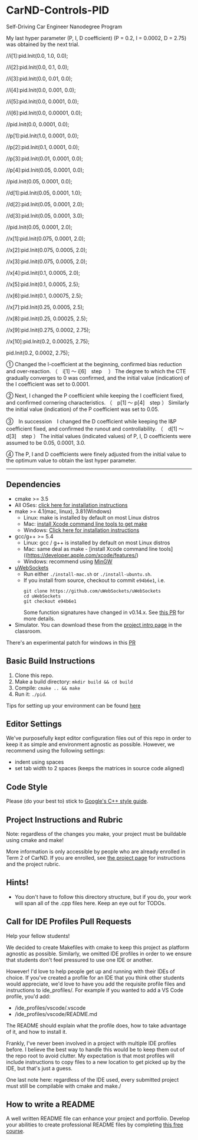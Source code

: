 # CarND-Controls-PID
Self-Driving Car Engineer Nanodegree Program

My last hyper parameter (P, I, D coefficient) (P = 0.2, I = 0.0002, D = 2.75) was obtained by the next trial.

  //i[1]:pid.Init(0.0, 1.0,  0.0);
  
  //i[2]:pid.Init(0.0, 0.1,  0.0);
  
  //i[3]:pid.Init(0.0, 0.01,  0.0);
  
  //i[4]:pid.Init(0.0, 0.001,  0.0);
  
  //i[5]:pid.Init(0.0, 0.0001,  0.0);
 
  //i[6]:pid.Init(0.0, 0.00001,  0.0);
 
  //pid.Init(0.0, 0.0001,  0.0);

  //p[1]:pid.Init(1.0, 0.0001,  0.0);
 
  //p[2]:pid.Init(0.1, 0.0001,  0.0);
 
  //p[3]:pid.Init(0.01, 0.0001,  0.0);

  //p[4]:pid.Init(0.05, 0.0001,  0.0);

  //pid.Init(0.05, 0.0001,  0.0);

  //d[1]:pid.Init(0.05, 0.0001,  1.0);
  
  //d[2]:pid.Init(0.05, 0.0001,  2.0);
  
  //d[3]:pid.Init(0.05, 0.0001,  3.0);
  
  //pid.Init(0.05, 0.0001,  2.0);
  
  //x[1]:pid.Init(0.075, 0.0001,  2.0);
  
  //x[2]:pid.Init(0.075, 0.0005,  2.0);
  
  //x[3]:pid.Init(0.075, 0.0005,  2.0);
  
  //x[4]:pid.Init(0.1, 0.0005,  2.0);
  
  //x[5]:pid.Init(0.1, 0.0005,  2.5);
  
  //x[6]:pid.Init(0.1, 0.00075,  2.5);
  
  //x[7]:pid.Init(0.25, 0.0005,  2.5);
  
  //x[8]:pid.Init(0.25, 0.00025,  2.5);
  
  //x[9]:pid.Init(0.275, 0.0002,  2.75);

  //x[10]:pid.Init(0.2, 0.00025,  2.75);
    
  pid.Init(0.2, 0.0002,  2.75);
  
① Changed the I-coefficient at the beginning, confirmed bias reduction and over-reaction.
 （　i[1] ～ i[6]　step　 ） 
 The degree to which the CTE gradually converges to 0 was confirmed, and the initial value (indication) of the I coefficient was set to 0.0001.
 
② Next, I changed the P coefficient while keeping the I coefficient fixed, and confirmed cornering characteristics.
  （　p[1] ～ p[4]　step ） 
 Similarly the initial value (indication) of the P coefficient was set to 0.05.
 
③　In succession　I changed the D coefficient while keeping the I&P coefficient fixed, and confirmed the runout and controllability.
  （　d[1] ～ d[3]　step ）
  The initial values (indicated values) of P, I, D coefficients were assumed to be 0.05, 0.0001, 3.0.

④ The P, I and D coefficients were finely adjusted from the initial value to the optimum value to obtain the last hyper parameter.

 
 
---

## Dependencies

* cmake >= 3.5
 * All OSes: [click here for installation instructions](https://cmake.org/install/)
* make >= 4.1(mac, linux), 3.81(Windows)
  * Linux: make is installed by default on most Linux distros
  * Mac: [install Xcode command line tools to get make](https://developer.apple.com/xcode/features/)
  * Windows: [Click here for installation instructions](http://gnuwin32.sourceforge.net/packages/make.htm)
* gcc/g++ >= 5.4
  * Linux: gcc / g++ is installed by default on most Linux distros
  * Mac: same deal as make - [install Xcode command line tools]((https://developer.apple.com/xcode/features/)
  * Windows: recommend using [MinGW](http://www.mingw.org/)
* [uWebSockets](https://github.com/uWebSockets/uWebSockets)
  * Run either `./install-mac.sh` or `./install-ubuntu.sh`.
  * If you install from source, checkout to commit `e94b6e1`, i.e.
    ```
    git clone https://github.com/uWebSockets/uWebSockets 
    cd uWebSockets
    git checkout e94b6e1
    ```
    Some function signatures have changed in v0.14.x. See [this PR](https://github.com/udacity/CarND-MPC-Project/pull/3) for more details.
* Simulator. You can download these from the [project intro page](https://github.com/udacity/self-driving-car-sim/releases) in the classroom.

There's an experimental patch for windows in this [PR](https://github.com/udacity/CarND-PID-Control-Project/pull/3)

## Basic Build Instructions

1. Clone this repo.
2. Make a build directory: `mkdir build && cd build`
3. Compile: `cmake .. && make`
4. Run it: `./pid`. 

Tips for setting up your environment can be found [here](https://classroom.udacity.com/nanodegrees/nd013/parts/40f38239-66b6-46ec-ae68-03afd8a601c8/modules/0949fca6-b379-42af-a919-ee50aa304e6a/lessons/f758c44c-5e40-4e01-93b5-1a82aa4e044f/concepts/23d376c7-0195-4276-bdf0-e02f1f3c665d)

## Editor Settings

We've purposefully kept editor configuration files out of this repo in order to
keep it as simple and environment agnostic as possible. However, we recommend
using the following settings:

* indent using spaces
* set tab width to 2 spaces (keeps the matrices in source code aligned)

## Code Style

Please (do your best to) stick to [Google's C++ style guide](https://google.github.io/styleguide/cppguide.html).

## Project Instructions and Rubric

Note: regardless of the changes you make, your project must be buildable using
cmake and make!

More information is only accessible by people who are already enrolled in Term 2
of CarND. If you are enrolled, see [the project page](https://classroom.udacity.com/nanodegrees/nd013/parts/40f38239-66b6-46ec-ae68-03afd8a601c8/modules/f1820894-8322-4bb3-81aa-b26b3c6dcbaf/lessons/e8235395-22dd-4b87-88e0-d108c5e5bbf4/concepts/6a4d8d42-6a04-4aa6-b284-1697c0fd6562)
for instructions and the project rubric.

## Hints!

* You don't have to follow this directory structure, but if you do, your work
  will span all of the .cpp files here. Keep an eye out for TODOs.

## Call for IDE Profiles Pull Requests

Help your fellow students!

We decided to create Makefiles with cmake to keep this project as platform
agnostic as possible. Similarly, we omitted IDE profiles in order to we ensure
that students don't feel pressured to use one IDE or another.

However! I'd love to help people get up and running with their IDEs of choice.
If you've created a profile for an IDE that you think other students would
appreciate, we'd love to have you add the requisite profile files and
instructions to ide_profiles/. For example if you wanted to add a VS Code
profile, you'd add:

* /ide_profiles/vscode/.vscode
* /ide_profiles/vscode/README.md

The README should explain what the profile does, how to take advantage of it,
and how to install it.

Frankly, I've never been involved in a project with multiple IDE profiles
before. I believe the best way to handle this would be to keep them out of the
repo root to avoid clutter. My expectation is that most profiles will include
instructions to copy files to a new location to get picked up by the IDE, but
that's just a guess.

One last note here: regardless of the IDE used, every submitted project must
still be compilable with cmake and make./

## How to write a README
A well written README file can enhance your project and portfolio.  Develop your abilities to create professional README files by completing [this free course](https://www.udacity.com/course/writing-readmes--ud777).

